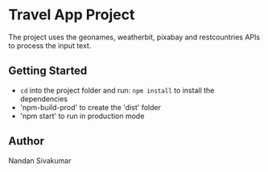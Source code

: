 # Travel App Project

The project uses the geonames, weatherbit, pixabay and restcountries APIs to process the input text.

## Getting Started

- `cd` into the project folder and run: `npm install` to install the dependencies
- 'npm-build-prod' to create the 'dist' folder
- 'npm start' to run in production mode

## Author

Nandan Sivakumar
